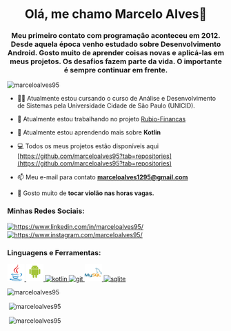 <h1 align="center">Olá, me chamo Marcelo Alves👋</h1>
<h3 align="center"> Meu primeiro contato com programação aconteceu em 2012. Desde aquela época venho estudado sobre Desenvolvimento Android. Gosto muito de aprender coisas novas e aplicá-las em meus projetos. Os desafios fazem parte da vida. O importante é sempre continuar em frente.</h3>

<p align="left"> <img src="https://komarev.com/ghpvc/?username=marceloalves95&label=Profile%20views&color=0e75b6&style=flat" alt="marceloalves95" /> </p>

- 👨‍🎓 Atualmente estou cursando o curso de Análise e Desenvolvimento de Sistemas pela Universidade Cidade de São Paulo (UNICID).

- 🔭 Atualmente estou trabalhando no projeto [Rubio-Financas](https://github.com/marceloalves95/Rubio-Financas)

- 🌱 Atualmente estou aprendendo mais sobre **Kotlin**

- 💻 Todos os meus projetos estão disponíveis aqui [https://github.com/marceloalves95?tab=repositories](https://github.com/marceloalves95?tab=repositories)

- 📫 Meu e-mail para contato **marceloalves1295@gmail.com**

- 🎸 Gosto muito de **tocar violão nas horas vagas.**

<h3 align="left">Minhas Redes Sociais:</h3>
<p align="left">
<a href="https://linkedin.com/in/https://www.linkedin.com/in/marceloalves95/" target="blank"><img align="center" src="https://cdn.jsdelivr.net/npm/simple-icons@3.0.1/icons/linkedin.svg" alt="https://www.linkedin.com/in/marceloalves95/" height="30" width="40" /></a>
<a href="https://instagram.com/https://www.instagram.com/marceloalves95/" target="blank"><img align="center" src="https://cdn.jsdelivr.net/npm/simple-icons@3.0.1/icons/instagram.svg" alt="https://www.instagram.com/marceloalves95/" height="30" width="40" /></a>
</p>

<h3 align="left">Linguagens e Ferramentas:</h3>
<p align="left"> <a href="https://www.java.com" target="_blank"> <img src="https://raw.githubusercontent.com/devicons/devicon/master/icons/java/java-original.svg" alt="java" width="40" height="40"/> </a><a href="https://developer.android.com" target="_blank"> <img src="https://raw.githubusercontent.com/devicons/devicon/master/icons/android/android-original-wordmark.svg" alt="android" width="40" height="40"/> </a> <a href="https://kotlinlang.org" target="_blank"> <img src="https://www.vectorlogo.zone/logos/kotlinlang/kotlinlang-icon.svg" alt="kotlin" width="40" height="40"/> </a><a href="https://git-scm.com/" target="_blank"> <img src="https://www.vectorlogo.zone/logos/git-scm/git-scm-icon.svg" alt="git" width="40" height="40"/> </a>   <a href="https://www.mysql.com/" target="_blank"> <img src="https://raw.githubusercontent.com/devicons/devicon/master/icons/mysql/mysql-original-wordmark.svg" alt="mysql" width="40" height="40"/> </a> <a href="https://www.sqlite.org/" target="_blank"> <img src="https://www.vectorlogo.zone/logos/sqlite/sqlite-icon.svg" alt="sqlite" width="40" height="40"/> </a> </p>

<p>&nbsp;<img align="left" src="https://github-readme-stats.vercel.app/api/top-langs?username=marceloalves95&show_icons=true&locale=en&layout=compact" alt="marceloalves95"/></p>

<p>&nbsp;<img align="center" src="https://github-readme-stats.vercel.app/api?username=marceloalves95&show_icons=true&locale=en" alt="marceloalves95"/></p>


<p>&nbsp;<img align="center" src="https://github-readme-streak-stats.herokuapp.com/?user=marceloalves95&" alt="marceloalves95" /></p>
